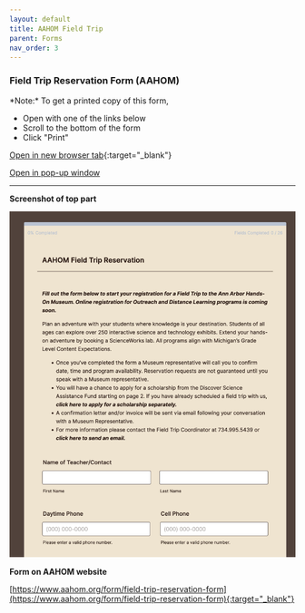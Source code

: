 ```yaml
---
layout: default
title: AAHOM Field Trip
parent: Forms
nav_order: 3
---
```


### Field Trip Reservation Form (AAHOM)

<p>*Note:* To get a printed copy of this form, </p>

- Open with one of the links below
- Scroll to the bottom of the form
- Click "Print"

[Open in new browser tab](https://form.jotform.com/220716004922042){:target="_blank"}

  <a href="javascript:void( window.open( 'https://form.jotform.com/220716004922042', 'blank', 'scrollbars=yes, toolbar=no, width=700, height=500' ) ) "> Open in pop-up window </a>

<hr>

 **Screenshot of top part**

![Alt AAHOM Field Registration](../../assets/images/aahomfieldregistration.jpg "AAHOM Field Registration")


**Form on AAHOM website**

[https://www.aahom.org/form/field-trip-reservation-form](https://www.aahom.org/form/field-trip-reservation-form){:target="_blank"}